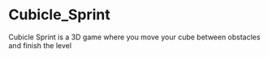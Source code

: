# Cubicle_Sprint
Cubicle Sprint is a 3D game where you move your cube between obstacles and finish the level
